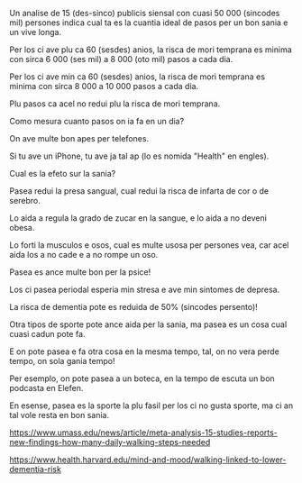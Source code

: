 Un analise de 15 (des-sinco) publicis siensal con cuasi 50 000 (sincodes mil) persones indica cual ta es la cuantia ideal de pasos per un bon sania e un vive longa.

Per los ci ave plu ca 60 (sesdes) anios, la risca de mori temprana es minima con sirca 6 000 (ses mil) a 8 000 (oto mil) pasos a cada dia.

Per los ci ave min ca 60 (sesdes) anios, la risca de mori temprana es minima con sirca 8 000 a 10 000 pasos a cada dia.

Plu pasos ca acel no redui plu la risca de mori temprana.

Como mesura cuanto pasos on ia fa en un dia?

On ave multe bon apes per telefones.

Si tu ave un iPhone, tu ave ja tal ap (lo es nomida "Health" en engles).

Cual es la efeto sur la sania?

Pasea redui la presa sangual, cual redui la risca de infarta de cor o de serebro.

Lo aida a regula la grado de zucar en la sangue, e lo aida a no deveni obesa. 

Lo forti la musculos e osos, cual es multe usosa per persones vea, car acel aida los a no cade e a no rompe un oso.

Pasea es ance multe bon per la psice!

Los ci pasea periodal esperia min stresa e ave min sintomes de depresa.

La risca de dementia pote es reduida de 50% (sincodes persento)!

Otra tipos de sporte pote ance aida per la sania, ma pasea es un cosa cual cuasi cadun pote fa. 

E on pote pasea e fa otra cosa en la mesma tempo, tal, on no vera perde tempo, on sola gania tempo!

Per esemplo, on pote pasea a un boteca, en la tempo de escuta un bon podcasta en Elefen.

En esense, pasea es la sporte la plu fasil per los ci no gusta sporte, ma ci an tal vole resta en bon sania.

https://www.umass.edu/news/article/meta-analysis-15-studies-reports-new-findings-how-many-daily-walking-steps-needed

https://www.health.harvard.edu/mind-and-mood/walking-linked-to-lower-dementia-risk
